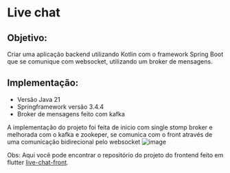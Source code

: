 # Live chat

## Objetivo: 
 Criar uma aplicação backend utilizando Kotlin com o framework Spring Boot que se comunique com websocket, utilizando um broker de mensagens.

## Implementação:
- Versão Java 21
- Springframework versão 3.4.4
- Broker de mensagens feito com kafka

A implementação do projeto foi feita de inicio com single stomp broker e melhorada com o kafka e zookeper, se comunica com o front através de uma comunicação bidirecional pelo websocket
![image](https://github.com/user-attachments/assets/d3760b65-8150-4bd3-8621-a8bf5be17bec)

Obs: Aqui você pode encontrar o repositório do projeto do frontend feito em flutter [live-chat-front](https://github.com/AnselmoAlvesJunior/live-chat-front).
